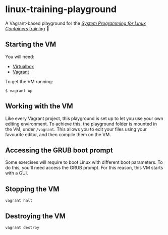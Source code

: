 # linux-training-playground
A Vagrant-based playground for the [_System Programming for Linux Containers_ training](http://man7.org/training/sys_prog_lxcon/index.html) 🐧

## Starting the VM

You will need:
* [Virtualbox](https://www.virtualbox.org/)
* [Vagrant](https://www.vagrantup.com/)

To get the VM running:
```
$ vagrant up
```

## Working with the VM

Like every Vagrant project, this playground is set up to let you use your own editing environment. To achieve this, the playground folder is mounted in the VM, under `/vagrant`. This allows you to edit your files using your favourite editor, and then compile them on the VM.

## Accessing the GRUB boot prompt

Some exercises will require to boot Linux with different boot parameters. To do this, you'll need access the GRUB prompt. For this reason, this VM starts with a GUI.

## Stopping the VM

```
vagrant halt
```

## Destroying the VM

```
vagrant destroy
```
